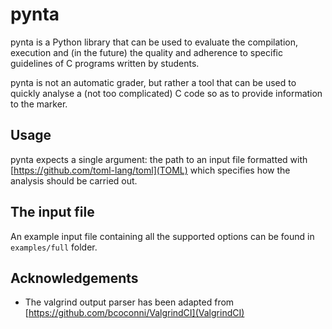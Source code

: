 # pynta

pynta is a Python library that can be used to evaluate the compilation, execution and (in the future) the quality and adherence to specific guidelines of C programs written by students.

pynta is not an automatic grader, but rather a tool that can be used to quickly analyse a (not too complicated) C code so as to provide information to the marker.

## Usage

pynta expects a single argument: the path to an input file formatted with [https://github.com/toml-lang/toml](TOML) which specifies how the analysis should be carried out.

## The input file

An example input file containing all the supported options can be found in `examples/full` folder.

## Acknowledgements

* The valgrind output parser has been adapted from [https://github.com/bcoconni/ValgrindCI](ValgrindCI)
